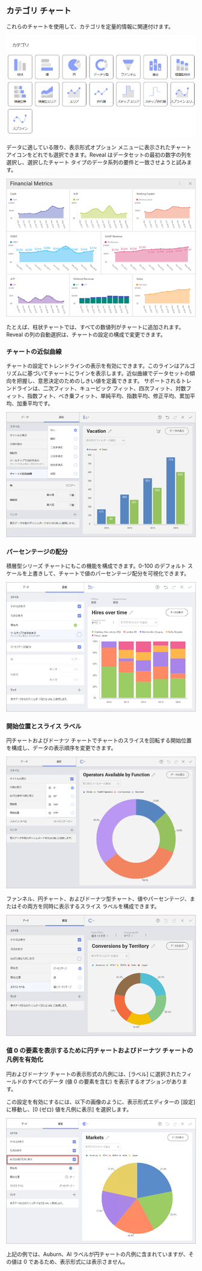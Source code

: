 ## カテゴリ チャート

これらのチャートを使用して、カテゴリを定量的情報に関連付けます。

<img src="images/category-charts.png" alt="Category charts variations" class="responsive-img"/>

データに適している限り、表示形式オプション メニューに表示されたチャート アイコンをどれでも選択できます。Reveal はデータセットの最初の数字の列を選択し、選択したチャート タイプのデータ系列の要件と一致させようと試みます。

<img src="images/various-charts_all.png" alt="Various charts visualizations in a dashboard" class="responsive-img"/>

たとえば、柱状チャートでは、すべての数値列がチャートに追加されます。Reveal の列の自動選択は、チャートの設定の構成で変更できます。

### チャートの近似曲線

チャートの設定でトレンドラインの表示を有効にできます。このラインはアルゴリズムに基づいてチャートにラインを表示します。近似曲線でデータセットの傾向を把握し、意思決定のためのしきい値を定義できます。
サポートされるトレンドラインは、二次フィット、キュービック フィット、四次フィット、対数フィット、指数フィト、べき乗フィット、単純平均、指数平均、修正平均、累加平均、加重平均です。

<img src="images/chart-trendlines.png" alt="Chart trendline options" class="responsive-img"/>

### パーセンテージの配分

積層型シリーズ チャートにもこの機能を構成できます。0-100 のデフォルト スケールを上書きして、チャートで値のパーセンテージ配分を可視化できます。

<img src="images/pivot-editor-view-stacked-percentage-distribution.png" alt="Pivot editor view stacked percentage distribution setting" class="responsive-img"/>

### 開始位置とスライス ラベル

円チャートおよびドーナツ チャートでチャートのスライスを回転する開始位置を構成し、データの表示順序を変更できます。

<img src="images/pie-doughnut-start-position.png" alt="Pie doughnut start position setting" class="responsive-img"/>

ファンネル、円チャート、およびドーナツ型チャート、値やパーセンテージ、またはその両方を同時に表示するスライス ラベルを構成できます。

<img src="images/pivot-editor-view-slice-labels.png" alt="Pivot editor slice labels setting" class="responsive-img"/>

### 値 0 の要素を表示するために円チャートおよびドーナツ チャートの凡例を有効化

円およびドーナツ チャートの表示形式の凡例には、[ラベル] に選択されたフィールドのすべてのデータ (値 0 の要素を含む) を表示するオプションがあります。

この設定を有効にするには、以下の画像のように、表示形式エディターの [設定] に移動し、[0 (ゼロ) 値を凡例に表示] を選択します。

<img src="images/pie-doughnut-chart-legends-value-zero-setting.png" alt="Enabling the legend setting in the visualization editor" class="responsive-img"/>

上記の例では、Auburn、Al ラベルが円チャートの凡例に含まれていますが、その値は 0 であるため、表示形式には表示さません。
